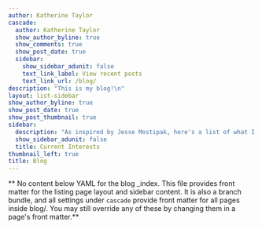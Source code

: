 ```yaml
---
author: Katherine Taylor
cascade:
  author: Katherine Taylor
  show_author_byline: true
  show_comments: true
  show_post_date: true
  sidebar:
    show_sidebar_adunit: false
    text_link_label: View recent posts
    text_link_url: /blog/
description: "This is my blog!\n"
layout: list-sidebar
show_author_byline: true
show_post_date: true
show_post_thumbnail: true
sidebar:
  description: "As inspired by Jesse Mostipak, here's a list of what I'm reading, listening and watching lately. <br> <br> <a href = \"https://www.amazon.com/Eat-City-Foragers-Beekeepers-Winemakers/dp/0307719065\"> Eat the City </a> <br>  <a href = \"https://fraud-detection-handbook.github.io/fraud-detection-handbook/Foreword.html\"> Machine Learning for Credit Card Fraud Detection </a> <br> <a href = \"https://www.amazon.com/Collective-Genius-audiobook/dp/B01DKRMV38/ref=sr_1_1?dchild=1&keywords=collective+genius&qid=1624821332&s=books&sr=1-1\"> Collective Genius (for work) </a>"
  show_sidebar_adunit: false
  title: Current Interests
thumbnail_left: true
title: Blog
---
```


** No content below YAML for the blog _index. This file provides front matter for the listing page layout and sidebar content. It is also a branch bundle, and all settings under `cascade` provide front matter for all pages inside blog/. You may still override any of these by changing them in a page's front matter.**
